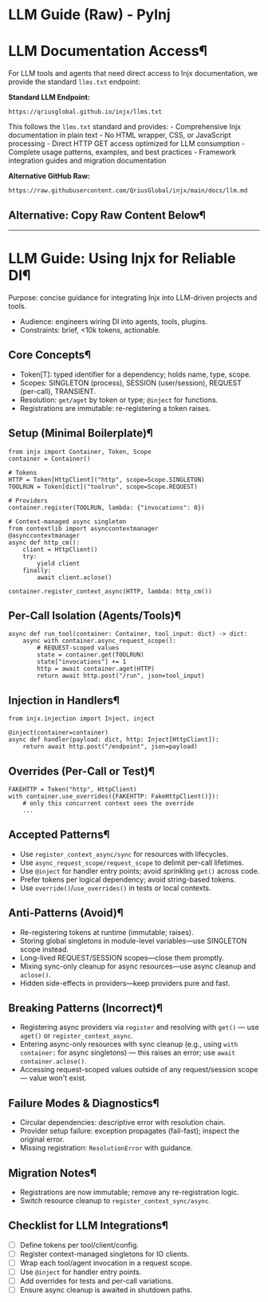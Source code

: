 # LLM Guide (Raw) - PyInj

[ ](https://github.com/QriusGlobal/pyinj/edit/master/docs/llm-raw.md "Edit this page")

# LLM Documentation Access¶

For LLM tools and agents that need direct access to Injx documentation, we provide the standard `llms.txt` endpoint:

**Standard LLM Endpoint:**
    
    
    https://qriusglobal.github.io/injx/llms.txt
    

This follows the `llms.txt` standard and provides: \- Comprehensive Injx documentation in plain text \- No HTML wrapper, CSS, or JavaScript processing \- Direct HTTP GET access optimized for LLM consumption \- Complete usage patterns, examples, and best practices \- Framework integration guides and migration documentation

**Alternative GitHub Raw:**
    
    
    https://raw.githubusercontent.com/QriusGlobal/injx/main/docs/llm.md
    

## Alternative: Copy Raw Content Below¶

* * *

# LLM Guide: Using Injx for Reliable DI¶

Purpose: concise guidance for integrating Injx into LLM-driven projects and tools.

  * Audience: engineers wiring DI into agents, tools, plugins.
  * Constraints: brief, <10k tokens, actionable.

## Core Concepts¶

  * Token[T]: typed identifier for a dependency; holds name, type, scope.
  * Scopes: SINGLETON (process), SESSION (user/session), REQUEST (per-call), TRANSIENT.
  * Resolution: `get/aget` by token or type; `@inject` for functions.
  * Registrations are immutable: re-registering a token raises.

## Setup (Minimal Boilerplate)¶
    
    
    from injx import Container, Token, Scope
    container = Container()
    
    # Tokens
    HTTP = Token[HttpClient]("http", scope=Scope.SINGLETON)
    TOOLRUN = Token[dict]("toolrun", scope=Scope.REQUEST)
    
    # Providers
    container.register(TOOLRUN, lambda: {"invocations": 0})
    
    # Context-managed async singleton
    from contextlib import asynccontextmanager
    @asynccontextmanager
    async def http_cm():
        client = HttpClient()
        try:
            yield client
        finally:
            await client.aclose()
    
    container.register_context_async(HTTP, lambda: http_cm())
    

## Per-Call Isolation (Agents/Tools)¶
    
    
    async def run_tool(container: Container, tool_input: dict) -> dict:
        async with container.async_request_scope():
            # REQUEST-scoped values
            state = container.get(TOOLRUN)
            state["invocations"] += 1
            http = await container.aget(HTTP)
            return await http.post("/run", json=tool_input)
    

## Injection in Handlers¶
    
    
    from injx.injection import Inject, inject
    
    @inject(container=container)
    async def handler(payload: dict, http: Inject[HttpClient]):
        return await http.post("/endpoint", json=payload)
    

## Overrides (Per-Call or Test)¶
    
    
    FAKEHTTP = Token("http", HttpClient)
    with container.use_overrides({FAKEHTTP: FakeHttpClient()}):
        # only this concurrent context sees the override
        ...
    

## Accepted Patterns¶

  * Use `register_context_async/sync` for resources with lifecycles.
  * Use `async_request_scope/request_scope` to delimit per-call lifetimes.
  * Use `@inject` for handler entry points; avoid sprinkling `get()` across code.
  * Prefer tokens per logical dependency; avoid string-based tokens.
  * Use `override()`/`use_overrides()` in tests or local contexts.

## Anti-Patterns (Avoid)¶

  * Re-registering tokens at runtime (immutable; raises).
  * Storing global singletons in module-level variables—use SINGLETON scope instead.
  * Long-lived REQUEST/SESSION scopes—close them promptly.
  * Mixing sync-only cleanup for async resources—use async cleanup and `aclose()`.
  * Hidden side-effects in providers—keep providers pure and fast.

## Breaking Patterns (Incorrect)¶

  * Registering async providers via `register` and resolving with `get()` — use `aget()` or `register_context_async`.
  * Entering async-only resources with sync cleanup (e.g., using `with container:` for async singletons) — this raises an error; use `await container.aclose()`.
  * Accessing request-scoped values outside of any request/session scope — value won't exist.

## Failure Modes & Diagnostics¶

  * Circular dependencies: descriptive error with resolution chain.
  * Provider setup failure: exception propagates (fail-fast); inspect the original error.
  * Missing registration: `ResolutionError` with guidance.

## Migration Notes¶

  * Registrations are now immutable; remove any re-registration logic.
  * Switch resource cleanup to `register_context_sync/async`.

## Checklist for LLM Integrations¶

  * [ ] Define tokens per tool/client/config.
  * [ ] Register context-managed singletons for IO clients.
  * [ ] Wrap each tool/agent invocation in a request scope.
  * [ ] Use `@inject` for handler entry points.
  * [ ] Add overrides for tests and per-call variations.
  * [ ] Ensure async cleanup is awaited in shutdown paths.